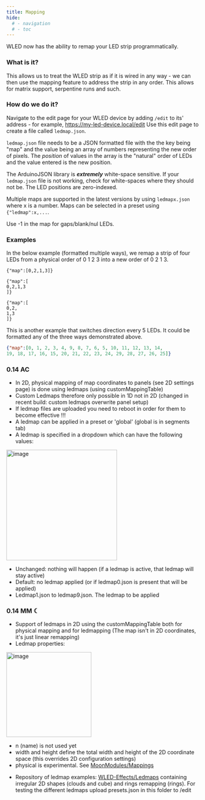 ```yaml
---
title: Mapping
hide:
  # - navigation
  # - toc
---
```


WLED now has the ability to remap your LED strip programmatically.

### What is it?
This allows us to treat the WLED strip as if it is wired in any way - we can then use the mapping feature to address the strip in any order. This allows for matrix support, serpentine runs and such.

### How do we do it?

Navigate to the edit page for your WLED device by adding `/edit` to its' address - for example, https://my-led-device.local/edit
Use this edit page to create a file called `ledmap.json`.

`ledmap.json` file needs to be a JSON formatted file with the the key being "map" and the value being an array of numbers representing the new order of pixels. The _position_ of values in the array is the "natural" order of LEDs and the value entered is the new position.
  
The ArduinoJSON library is *****extremely***** white-space sensitive.
If your `ledmap.json` file is not working, check for white-spaces where they should not be. The LED positions are zero-indexed.

Multiple maps are supported in the latest versions by using `ledmapx.json` where x is a number. Maps can be selected in a preset using `{"ledmap":x,...`.

Use -1 in the map for gaps/blank/nul LEDs.

### Examples 
In the below example (formatted multiple ways), we remap a strip of four LEDs from a physical order of 0 1 2 3 into a new order of 0 2 1 3.

    {"map":[0,2,1,3]}

    {"map":[
    0,2,1,3
    ]}

    {"map":[
    0,2,
    1,3
    ]}


This is another example that switches direction every 5 LEDs.
It could be formatted any of the three ways demonstrated above.
  
```json
{"map":[0, 1, 2, 3, 4, 9, 8, 7, 6, 5, 10, 11, 12, 13, 14,
19, 18, 17, 16, 15, 20, 21, 22, 23, 24, 29, 28, 27, 26, 25]}
```

### 0.14 AC
* In 2D, physical mapping of map coordinates to panels (see 2D settings page) is done using ledmaps (using customMappingTable)
* Custom Ledmaps therefore only possible in 1D not in 2D (changed in recent build: custom ledmaps overwrite panel setup)
* If ledmap files are uploaded you need to reboot in order for them to become effective !!!
* A ledmap can be applied in a preset or 'global' (global is in segments tab)
* A ledmap is specified in a dropdown which can have the following values: 
<img width="289" alt="image" src="https://user-images.githubusercontent.com/91013628/217567957-9cb55f75-dbe9-486f-abcd-39d1131a6fb5.png">

* Unchanged: nothing will happen (if a ledmap is active, that ledmap will stay active)
* Default: no ledmap applied (or if ledmap0.json is present that will be applied)
* Ledmap1.json to ledmap9.json. The ledmap to be applied

### 0.14 MM ☾
* Support of ledmaps in 2D using the customMappingTable both for physical mapping and for ledmapping (The map isn't in 2D coordinates, it's just linear remapping) 
* Ledmap properties:

<img width="222" alt="image" src="https://user-images.githubusercontent.com/91013628/223077405-2c37bec0-3d94-4ff8-9725-fdfca886f559.png">

   - n (name) is not used yet
   - width and height define the total width and height of the 2D coordinate space (this overrides 2D configuration settings)
   - physical is experimental. See [MoonModules/Mappings](https://mm.kno.wled.ge/moonmodules/mappings/)

* Repository of ledmap examples: [WLED-Effects/Ledmaps](https://github.com/MoonModules/WLED-Effects/tree/master/Ledmaps) containing irregular 2D shapes (clouds and cube) and rings remapping (rings). For testing the different ledmaps upload presets.json in this folder to /edit
